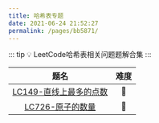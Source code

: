 ```yaml
---
title: 哈希表专题
date: 2021-06-24 21:52:27
permalink: /pages/bb5871/
---
```


::: tip 💡
LeetCode哈希表相关问题题解合集
:::

题名 | 难度 
:---------:|:----------:
 [LC149-直线上最多的点数](/pages/ea76cb/) | 🔴
 [LC726-原子的数量](/pages/56ccb8/) | 🔴